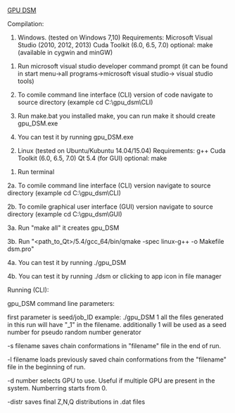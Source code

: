 [GPU DSM](http://www.chbe.iit.edu/~schieber/dsm-software.html)

Compilation:

1) Windows. (tested on Windows 7,10)
Requirements:
Microsoft Visual Studio (2010, 2012, 2013)
Cuda Toolkit (6.0, 6.5, 7.0)
optional: make (available in cygwin and minGW)

1. Run microsoft visual studio developer command prompt
(it can be found in start menu->all programs->microsoft visual studio-> visual studio tools)
    
2. To comile command line interface (CLI) version of code navigate to source directory 
(example cd C:\gpu_dsm\CLI)
    
3. Run make.bat
you installed make, you can run make
it should create gpu_DSM.exe 
    
4. You can test it by running gpu_DSM.exe
        
2) Linux (tested on Ubuntu/Kubuntu 14.04/15.04)
Requirements:
g++
Cuda Toolkit (6.0, 6.5, 7.0)
Qt 5.4 (for GUI)
optional: make
    
1. Run terminal
    
2a. To comile command line interface (CLI) version navigate to source directory
(example cd C:\gpu_dsm\CLI)
    
2b. To comile graphical user interface (GUI) version navigate to source directory
(example cd C:\gpu_dsm\GUI)

3a. Run "make all"
it creates gpu_DSM

3b. Run "<path_to_Qt>/5.4/gcc_64/bin/qmake -spec linux-g++ -o Makefile dsm.pro"
    
4a. You can test it by running ./gpu_DSM
    
4b. You can test it by running ./dsm or clicking to app icon in file manager

    
Running (CLI):
    
gpu_DSM command line parameters:

first parameter is seed/job_ID
example: 
./gpu_DSM 1
all the files generated in this run will have "_1" in the filename.
additionally 1 will be used as a seed number for pseudo random number generator

-s filename 
saves chain conformations in "filename" file in the end of run.

-l filename
loads previously saved chain conformations from the "filename" file in the beginning of run.

-d number
selects GPU to use. Useful if multiple GPU are present in the system. Numberring starts from 0.
    
-distr
saves final Z,N,Q distributions in .dat files
